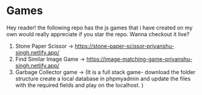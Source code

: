 # Games
Hey reader!  the following repo has the js games that i have created on my own would really appreciate if you star the repo.
Wanna checkout it live? 
1. Stone Paper Scissor -> https://stone-paper-scissor-priyanshu-singh.netlify.app/
2. Find Similar Image Game -> https://image-matching-game-priyanshu-singh.netlify.app/
3. Garbage Collector game -> (It is a full stack game- download the folder structure create a local database in phpmyadmin and update the files with the required fields and play on the localhost. )

